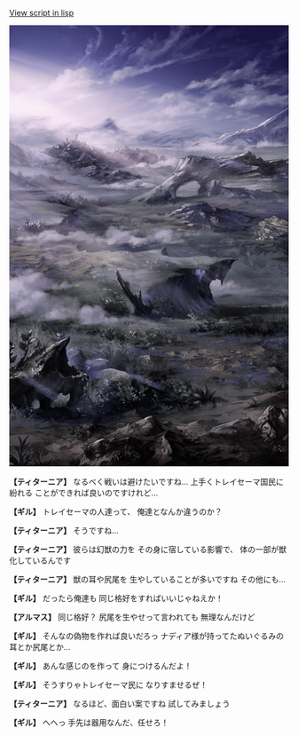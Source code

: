 [View script in lisp](../scripts/100201023.txt)

![101_plain_daytime.png](../images/backgrounds/101_plain_daytime.png)

**【ティターニア】**
なるべく戦いは避けたいですね…
上手くトレイセーマ国民に紛れる
ことができれば良いのですけれど…

**【ギル】**
トレイセーマの人達って、
俺達となんか違うのか？

**【ティターニア】**
そうですね…

**【ティターニア】**
彼らは幻獣の力を
その身に宿している影響で、
体の一部が獣化しているんです

**【ティターニア】**
獣の耳や尻尾を
生やしていることが多いですね
その他にも…

**【ギル】**
だったら俺達も
同じ格好をすればいいじゃねえか！

**【アルマス】**
同じ格好？
尻尾を生やせって言われても
無理なんだけど

**【ギル】**
そんなの偽物を作れば良いだろっ
ナディア様が持ってたぬいぐるみの
耳とか尻尾とか…

**【ギル】**
あんな感じのを作って
身につけるんだよ！

**【ギル】**
そうすりゃトレイセーマ民に
なりすませるぜ！

**【ティターニア】**
なるほど、面白い案ですね
試してみましょう

**【ギル】**
へへっ
手先は器用なんだ、任せろ！
